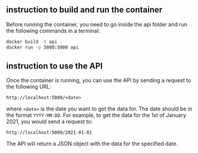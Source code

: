 <!-- explain in the read me how to launch the docker app -->

## instruction to build and run the container
Before running the container, you need to go inside the api folder and run the following commands in a terminal:
```bash
docker build -t api .
docker run -p 5000:5000 api
```

## instruction to use the API
Once the container is running, you can use the API by sending a request to the following URL:
```
http://localhost:5000/<date>
```
where `<date>` is the date you want to get the data for. The date should be in the format `YYYY-MM-DD`. For example, to get the data for the 1st of January 2021, you would send a request to:
```
http://localhost:5000/2021-01-01
```
The API will return a JSON object with the data for the specified date.
